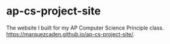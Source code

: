# ap-cs-project-site
The website I built for my AP Computer Science Principle class.
https://marquezcaden.github.io/ap-cs-project-site/.
